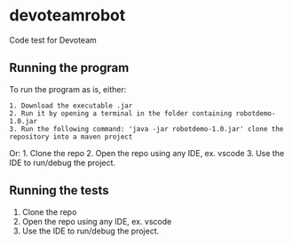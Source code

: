 # devoteamrobot
Code test for Devoteam

## Running the program
To run the program as is, either:

    1. Download the executable .jar
    2. Run it by opening a terminal in the folder containing robotdemo-1.0.jar 
    3. Run the following command: 'java -jar robotdemo-1.0.jar' clone the repository into a maven project

Or:
    1. Clone the repo
    2. Open the repo using any IDE, ex. vscode
    3. Use the IDE to run/debug the project.


## Running the tests
  1. Clone the repo
  2. Open the repo using any IDE, ex. vscode
  3. Use the IDE to run/debug the project.
  
